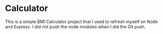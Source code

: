 # Calculator

This is a simple BMI Calculator project that I used to refresh myself on Node and Express. I did not push the node modules when I did the Git push.
